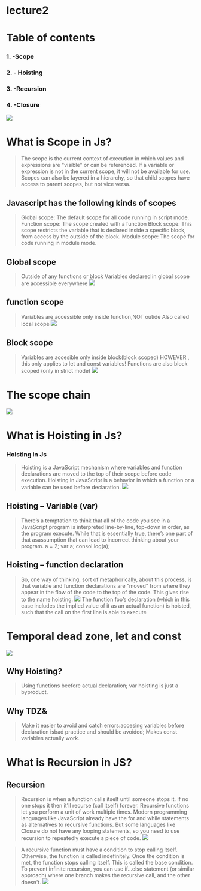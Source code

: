 # lecture2
# Table of contents
### 1. -Scope
### 2. - Hoisting
### 3. -Recursion
### 4. -Closure
![](./Screenshot_1.png)

# What is Scope in Js?
> The scope is the current context of execution in which values and expressions are "visible" or can be referenced. If a variable or expression is not in the current scope, it will not be available for use. Scopes can also be layered in a hierarchy, so that child scopes have access to parent scopes, but not vice versa.

## Javascript has the following kinds of scopes

>  Global scope: The default scope for all code running in script mode. 
> Function scope: The scope created with a function
> Block scope: This scope restricts the variable that is declared inside a specific block, from access by the outside of the block. 
> Module scope: The scope for code running in module mode.

## Global scope 
> Outside of any functions or block
> Variables declared in global scope are accessible everywhere
![](./Screenshot_2.png)

## function scope 
> Variables are accessible only inside function,NOT outide
> Also called local scope
![](/Screenshot_3.png)

## Block scope 
> Variables are accesible only inside block(block scoped)
> HOWEVER , this only applies to let and const variables!
> Functions are also block scoped (only in strict mode)
![](/Screenshot_4.png)

# The scope chain 
![](/Screenshot_5.png)

# What is Hoisting in Js?
### Hoisting in Js 
> Hoisting is a JavaScript mechanism where variables and function declarations are moved to the top of their scope before code execution.
> Hoisting in JavaScript is a behavior in which a function or a variable can be used before declaration.
![](/Screenshot_6.png)

## Hoisting – Variable (var) 
> There’s a temptation to think that all of the code you see in a JavaScript program is interpreted line-by-line, top-down in order, as the program execute. While that is essentially true, there’s one part of that asassumption that can lead to incorrect thinking about your program.
> a = 2; var a; consol.log(a);

## Hoisting – function declaration
> So, one way of thinking, sort of metaphorically, about this process, is that variable and function declarations are “moved” from where they appear in the flow of the code to the top of the code. This gives rise to the name hoisting.
![](./Screenshot_7.png)
> The function foo’s declaration (which in this case includes the implied value of it as an actual function) is hoisted, such that the call on the first line is able to execute

# Temporal dead zone, let and const
![](./Screenshot_8.png)

## Why Hoisting? 
> Using functions beefore actual declaration;
> var hoisting  is just a byproduct.
## Why TDZ&
> Make it easier to avoid and catch errors:accesing variables before declaration isbad practice and should be avoided;
> Makes const variables actually work.

#  What is Recursion in JS?
## Recursion
> Recursion is when a function calls itself until someone stops it. If no one stops it then it'll recurse (call itself) forever. Recursive functions let you perform a unit of work multiple times. Modern programming languages like JavaScript already have the for and while statements as alternatives to recursive functions. But some languages like Closure do not have any looping statements, so you need to use recursion to repeatedly execute a piece of code.
![](./Screenshot_9.png)

> A recursive function must have a condition to stop calling itself. Otherwise, the function is called indefinitely.
Once the condition is met, the function stops calling itself. This is called the base condition.
To prevent infinite recursion, you can use if...else statement (or similar approach) where one branch makes the recursive call, and the other doesn't.
![](./Screenshot_10.png)